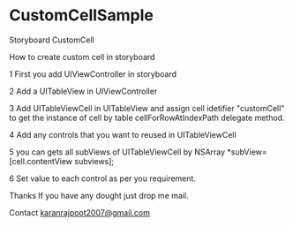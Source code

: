 CustomCellSample
================

Storyboard CustomCell 


How to create custom cell in storyboard


1 First you add UIViewController in storyboard


2 Add a UITableView in UIViewController


3 Add UITableViewCell in UITableView and assign cell idetifier "customCell" to get the instance of cell by table cellForRowAtIndexPath delegate method.


4 Add any controls that you want to reused in UITableViewCell


5 you can gets all subViews of UITableViewCell by NSArray *subView=[cell.contentView subviews];


6 Set value to each control as per you requirement.


Thanks If you have any dought just drop me mail. 

Contact karanrajpoot2007@gmail.com

